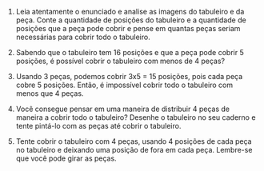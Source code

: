 1. Leia atentamente o enunciado e analise as imagens do tabuleiro e da peça. Conte a quantidade de posições do tabuleiro e a quantidade de posições que a peça pode cobrir e pense em quantas peças seriam necessárias para cobrir todo o tabuleiro.

2. Sabendo que o tabuleiro tem 16 posições e que a peça pode cobrir 5 posições, é possível cobrir o tabuleiro com menos de 4 peças?

3. Usando 3 peças, podemos cobrir 3x5 = 15 posições, pois cada peça cobre 5 posições. Então, é impossível cobrir todo o tabuleiro com menos que 4 peças.

4. Você consegue pensar em uma maneira de distribuir 4 peças de maneira a cobrir todo o tabuleiro? Desenhe o tabuleiro no seu caderno e tente pintá-lo com as peças até cobrir o tabuleiro.

5. Tente cobrir o tabuleiro com 4 peças, usando 4 posições de cada peça no tabuleiro e deixando uma posição de fora em cada peça. Lembre-se que você pode girar as peças.
